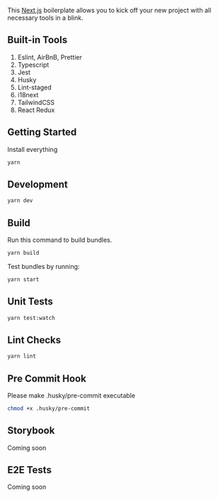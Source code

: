 This [Next.js](https://nextjs.org/) boilerplate allows you to kick off your new project with all necessary tools in a blink.

## Built-in Tools

1. Eslint, AirBnB, Prettier
2. Typescript
3. Jest
4. Husky
5. Lint-staged
6. i18next
7. TailwindCSS
8. React Redux

## Getting Started

Install everything

```bash
yarn
```

## Development

```bash
yarn dev
```

## Build

Run this command to build bundles.

```bash
yarn build
```

Test bundles by running:

```bash
yarn start
```

## Unit Tests

```bash
yarn test:watch
```

## Lint Checks

```bash
yarn lint
```

## Pre Commit Hook

Please make .husky/pre-commit executable

```bash
chmod +x .husky/pre-commit
```

## Storybook

Coming soon

## E2E Tests

Coming soon
